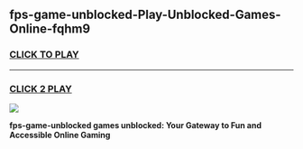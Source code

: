 
## fps-game-unblocked-Play-Unblocked-Games-Online-fqhm9
<h3>
<a href="https://premium76.site?title=fps-game-unblocked&ref=25A">CLICK TO PLAY</a></h3>
<hr>

<h3>
<a href="https://premium76.site?title=fps-game-unblocked&ref=25A">CLICK 2 PLAY</a>
  
</h3>

<a href="https://premium76.site?title=fps-game-unblocked&ref=25A"><img src="https://clearcache.store/games.png"></a>


**fps-game-unblocked games unblocked: Your Gateway to Fun and Accessible Online Gaming**
